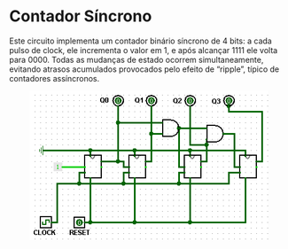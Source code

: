 # Contador Síncrono 

Este circuito implementa um contador binário síncrono de 4 bits: a cada pulso de clock, ele incrementa o valor em 1, e após alcançar 1111 ele volta para 0000. Todas as mudanças de estado ocorrem simultaneamente, evitando atrasos acumulados provocados pelo efeito de “ripple”, típico de contadores assíncronos.

<p align="center">
  <img src="./Imagens/ContadorSincrono.png" alt="Contador Síncrono">
</p>
